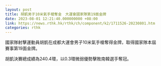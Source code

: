 ```yaml
---
layout: post
title: 胡凱男子10米氣手槍奪金　大運會國家隊第19面金牌
date: 2023-08-01 12:21:40.000000000 +08:00
link: https://news.rthk.hk/rthk/ch/component/k2/1711526-20230801.htm
categories: rthk
---
```


國家隊射擊運動員胡凱在成都大運會男子10米氣手槍奪得金牌，取得國家隊本屆賽事第19面金牌。

胡凱決賽總成績為240.4環，以0.3環微弱優勢擊敗南韓選手奪冠。
